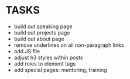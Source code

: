 # TASKS


- build out speaking page
- build out projects page
- build out about page
- remove underlines on all non-paragraph links
- add JS file
- adjust h3 styles within posts
- add roles to element tags
- add special pages: mentoring, training